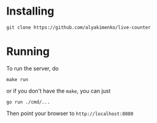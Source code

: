 # Installing

`git clone https://github.com/alyakimenko/live-counter`

# Running

To run the server, do

`make run`

or if you don't have the `make`, you can just

`go run ./cmd/...`

Then point your browser to `http://localhost:8080`